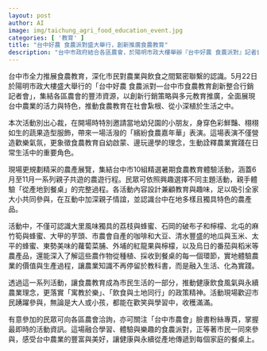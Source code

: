 ```yaml
---
layout: post
author: AI
image: img/taichung_agri_food_education_event.jpg
categories: [ '教育' ]
title: "台中好農 食農派對盛大舉行，創新推廣食農教育"
description: "台中市政府結合各區農會，於陽明市政大樓舉辦『台中好農 食農派對』記者會，透過創新整合行銷策略，推廣食農教育。現場有幼兒園小朋友蔬果嘉年華表演、在地農產主題展覽與親子體驗活動，讓市民從互動中體驗台中農業多元特色，強化飲食與土地連結，促進健康飲食與永續農業理念，歡迎踴躍參與並關注台中市農會最新資訊。"
---
```

台中市全力推展食農教育，深化市民對農業與飲食之間緊密聯繫的認識。5月22日於陽明市政大樓盛大舉行的「台中好農 食農派對—台中市食農教育創新整合行銷記者會」，集結各區農會的豐沛資源，以創新行銷策略與多元教育推廣，全面展現台中農業的活力與特色，推動食農教育在社會紮根、從小深植於生活之中。

本次活動別出心裁，在開場時特別邀請當地幼兒園的小朋友，身穿色彩鮮豔、栩栩如生的蔬果造型服飾，帶來一場活潑的「繽紛食農嘉年華」表演。這場表演不僅營造歡樂氣氛，更象徵食農教育自幼啟蒙、邊玩邊學的理念，生動詮釋農業實踐在日常生活中的重要角色。

現場更規劃精采的農產展覽，集結台中市10組精選暑期食農教育體驗活動，涵蓋6月至11月一系列親子共遊的農遊行程。民眾可依照興趣選擇不同主題活動，親手體驗「從產地到餐桌」的完整過程。各活動內容設計兼顧教育與趣味，足以吸引全家大小共同參與，在互動中加深親子情誼，並認識台中在地多樣且獨具特色的農產品。

活動中，不僅可認識大里風味獨具的荔枝與蜂蜜、石岡的破布子和檸檬、北屯的麻竹筍與蜂蜜、大甲的芋頭、市農會自產的咖啡和大豆、清水豐盛的地瓜與玉米、太平的蜂蜜、東勢美味的蘿蔔菜脯、外埔的紅龍果與檸檬，以及烏日的番茄與稻米等農產品，還能深入了解這些農作物從種植、採收到餐桌的每一個環節，實地體驗農業的價值與生產過程，讓農業知識不再停留於教科書，而是融入生活、化為實踐。

透過這一系列活動，讓食農教育成為市民生活的一部分，推動健康飲食風氣與永續農業理念，更落實「寓教於樂」、「飲食與土地同行」的政策精神。活動現場歡迎市民踴躍參與，無論是大人或小孩，都能在歡笑與學習中，收穫滿滿。

有意參加的民眾可向各區農會洽詢，亦可關注「台中市農會」臉書粉絲專頁，掌握最即時的活動資訊。這場融合學習、體驗與樂趣的食農派對，正等著市民一同來參與，感受台中農業的豐富與美好，讓健康與永續從產地傳遞到每個家庭的餐桌上。
